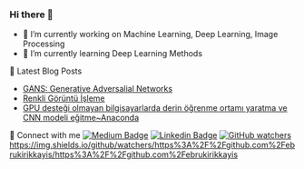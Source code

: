 ### Hi there 👋

- 🔭 I’m currently working on Machine Learning, Deep Learning, Image Processing
- 🌱 I’m currently learning Deep Learning Methods

📕  Latest Blog Posts
* [GANS: Generative Adversalial Networks](https://medium.com/@ebrukirikkayis/gans-generative-adversarial-networks-2061508de7fc)
* [Renkli Görüntü İşleme](https://medium.com/@ebrukirikkayis/renkli-görüntü-i̇şleme-a9f99bc3f7b8)
* [GPU desteği olmayan bilgisayarlarda derin öğrenme ortamı yaratma ve CNN modeli eğitme~Anaconda](https://medium.com/@ebrukirikkayis/gpu-desteği-olmayan-bilgisayarlarda-derin-öğrenme-ortamı-yaratma-anaconda-ac793a6cfca2)

🔗  Connect with me
 [![Medium Badge](https://img.shields.io/badge/-Medium-757575?style=flat-quare&labelColor=757575&logo=Medium&logoColor=white&link=link)](https://medium.com/@ebrukirikkayis)
 [![Linkedin Badge](https://img.shields.io/badge/LinkedIn-0077B5?style=for-the-badge&logo=linkedin&logoColor=white)](https://www.linkedin.com/in/ebrukirikkayis)
[![GitHub watchers](https://img.shields.io/github/watchers/:user/:repo)](https://img.shields.io/github/watchers/https%3A%2F%2Fgithub.com%2Februkirikkayis/https%3A%2F%2Fgithub.com%2Februkirikkayis
)https://img.shields.io/github/watchers/https%3A%2F%2Fgithub.com%2Februkirikkayis/https%3A%2F%2Fgithub.com%2Februkirikkayis


